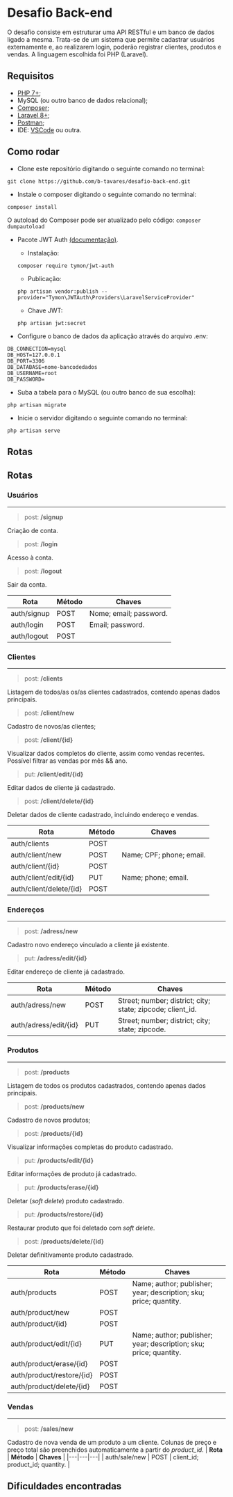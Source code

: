 # Desafio Back-end
O desafio consiste em estruturar uma API RESTful e um banco de dados ligado a mesma. Trata-se de um sistema que permite cadastrar usuários externamente e, ao realizarem login, poderão registrar clientes, produtos e vendas. A linguagem escolhida foi PHP (Laravel).

## Requisitos

- [PHP 7+](https://www.php.net/downloads.php);
- MySQL (ou outro banco de dados relacional);
- [Composer](https://getcomposer.org/);
- [Laravel 8+](https://laravel.com/);
- [Postman](https://www.postman.com/downloads/);
- IDE: [VSCode](https://code.visualstudio.com/download) ou outra.

## Como rodar

- Clone este repositório digitando o seguinte comando no terminal:
```
git clone https://github.com/b-tavares/desafio-back-end.git
```

- Instale o composer digitando o seguinte comando no terminal:
```
composer install
```

O autoload do Composer pode ser atualizado pelo código:
    ```
    composer dumpautoload
    ```
    
- Pacote JWT Auth [(documentação)](https://jwt-auth.readthedocs.io/en/develop/).
    - Instalação:
    ```
    composer require tymon/jwt-auth
    ```
    - Publicação:
    ```
    php artisan vendor:publish --provider="Tymon\JWTAuth\Providers\LaravelServiceProvider"
    ```
    - Chave JWT:
    ```
    php artisan jwt:secret
    ```
   
- Configure o banco de dados da aplicação através do arquivo .env:
```
DB_CONNECTION=mysql
DB_HOST=127.0.0.1
DB_PORT=3306
DB_DATABASE=nome-bancodedados
DB_USERNAME=root
DB_PASSWORD=
```

- Suba a tabela para o MySQL (ou outro banco de sua escolha):
```
php artisan migrate
```

- Inicie o servidor digitando o seguinte comando no terminal:
```
php artisan serve
```

## Rotas
## Rotas
### Usuários
___
> post: **/signup**
> 
Criação de conta. 
> post: **/login**
> 
Acesso à conta.

> post: **/logout**
> 
Sair da conta.

| **Rota** | **Método** | **Chaves** |
|---|---|---|
| auth/signup | POST | Nome; email; password. |
| auth/login | POST | Email; password. |
| auth/logout | POST |  |


### Clientes
___
> post: **/clients**
>
Listagem de todos/as os/as clientes cadastrados, contendo apenas dados principais. 
> post: **/client/new**
> 
Cadastro de novos/as clientes;
> post: **/client/{id}**
> 
Visualizar dados completos do cliente, assim como vendas recentes. Possível filtrar as vendas por mês && ano.
> put: **/client/edit/{id}**
> 
Editar dados de cliente já cadastrado.
> post: **/client/delete/{id}**
> 
 Deletar dados de cliente cadastrado, incluindo endereço e vendas.
 
| **Rota** | **Método** | **Chaves** |
|---|---|---|
| auth/clients | POST |  |
| auth/client/new | POST | Name; CPF; phone; email. |
| auth/client/{id} | POST |  |
| auth/client/edit/{id} | PUT | Name; phone; email. |
| auth/client/delete/{id} | POST |  |

### Endereços
___

> post: **/adress/new**
> 
Cadastro novo endereço vinculado a cliente já existente.
> put: **/adress/edit/{id}**
> 
Editar endereço de cliente já cadastrado.

| **Rota** | **Método** | **Chaves** |
|---|---|---|
| auth/adress/new | POST | Street; number; district; city; state; zipcode; client_id.  |
| auth/adress/edit/{id} | PUT | Street; number; district; city; state; zipcode. |

### Produtos
___

> post: **/products**
>
Listagem de todos os produtos cadastrados, contendo apenas dados principais.

> post: **/products/new**
> 
Cadastro de novos produtos;
> post: **/products/{id}**
> 
Visualizar informações completas do produto cadastrado.
> put: **/products/edit/{id}**
> 
Editar informações de produto já cadastrado.
> put: **/products/erase/{id}**
> 
Deletar (*soft delete*) produto cadastrado.
> put: **/products/restore/{id}**
> 
Restaurar produto que foi deletado com *soft delete*.
> post: **/products/delete/{id}**
> 
 Deletar definitivamente produto cadastrado.

| **Rota** | **Método** | **Chaves** |
|---|---|---|
| auth/products | POST | Name; author; publisher; year; description; sku; price; quantity. |
| auth/product/new | POST |  |
| auth/product/{id} | POST |  |
| auth/product/edit/{id} | PUT | Name; author; publisher; year; description; sku; price; quantity. |
| auth/product/erase/{id} | POST |  |
| auth/product/restore/{id} | POST |  |
| auth/product/delete/{id} | POST |  |

 ### Vendas
___

> post: **/sales/new**
> 
Cadastro de nova venda de um produto a um cliente. Colunas de preço e preço total são preenchidos automaticamente a partir do *product_id*.
| **Rota** | **Método** | **Chaves** |
|---|---|---|
| auth/sale/new | POST | client_id; product_id; quantity. |

## Dificuldades encontradas
